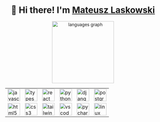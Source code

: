 <h1 align="center">👋 Hi there! I'm <a href="https://matcane.github.io">Mateusz Laskowski</a></h1>
<div align="center">
    <table>
        <tr>
            <a href="#"><img src="https://github-readme-stats.vercel.app/api/top-langs?username=matcane&locale=en&hide_title=false&layout=compact&card_width=320&langs_count=8&theme=dracula&hide_border=false&order=2" height="200" alt="languages graph" /></a>
        </tr>
        <tr>
            <td><a href="#"><img src="https://cdn.jsdelivr.net/gh/devicons/devicon/icons/javascript/javascript-original.svg" height="40" alt="javascript logo" /></a></td>
            <td><a href="#"><img src="https://cdn.jsdelivr.net/gh/devicons/devicon/icons/typescript/typescript-original.svg" height="40" alt="typescript logo" /></a></td>
            <td><a href="#"><img src="https://cdn.jsdelivr.net/gh/devicons/devicon/icons/react/react-original.svg" height="40" alt="react logo" /></a></td>
            <td><a href="#"><img src="https://cdn.jsdelivr.net/gh/devicons/devicon/icons/python/python-original.svg" height="40" alt="python logo" /></a></td>
            <td><a href="#"><img src="https://cdn.jsdelivr.net/gh/devicons/devicon/icons/django/django-plain.svg" height="40" alt="django logo" /></a></td>
            <td><a href="#"><img src="https://cdn.jsdelivr.net/gh/devicons/devicon/icons/postgresql/postgresql-original.svg" height="40" alt="postgresql logo" /></a></td>
        </tr>
        <tr>
            <td><a href="#"><img src="https://cdn.jsdelivr.net/gh/devicons/devicon/icons/html5/html5-original.svg" height="40" alt="html5 logo" /></a></td>
            <td><a href="#"><img src="https://cdn.jsdelivr.net/gh/devicons/devicon/icons/css3/css3-original.svg" height="40" alt="css3 logo" /></a></td>
            <td><a href="#"><img src="https://cdn.simpleicons.org/tailwindcss/06B6D4" height="40" alt="tailwindcss logo" /></a></td>
            <td><a href="#"><img src="https://cdn.jsdelivr.net/gh/devicons/devicon/icons/vscode/vscode-original.svg" height="40" alt="vscode logo" /></a></td>
            <td><a href="#"><img src="https://cdn.jsdelivr.net/gh/devicons/devicon/icons/pycharm/pycharm-original.svg" height="40" alt="pycharm logo" /></a></td>
            <td><a href="#"><img src="https://cdn.jsdelivr.net/gh/devicons/devicon/icons/linux/linux-original.svg" height="40" alt="linux logo" /></a></td>
        </tr>
    </table>
</div>
